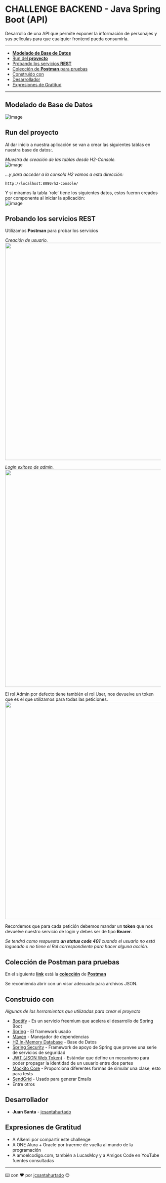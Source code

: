# CHALLENGE BACKEND - Java Spring Boot (API)

Desarrollo de una API que permite exponer la información de personajes y sus películas para que cualquier frontend pueda consumirla.  

***

* [**Modelado de Base de Datos**](#modelado-de-Base-de-Datos)
* [Run del **proyecto**](#Run-del-proyecto)
* [Probando los servicios **REST**](#Probando-los-servicios-REST)
* [Colección de **Postman** para pruebas](#Colección-de-Postman-para-pruebas)
* [Construido con](#Construido-con)
* [Desarrollador](#Desarrollador)
* [Expresiones de Gratitud](#Expresiones-de-Gratitud)

---

## Modelado de Base de Datos
![image](https://user-images.githubusercontent.com/60399697/194789872-00538f99-92d0-46ad-bbbd-749aadc90c5e.png)



## Run del proyecto

Al dar inicio a nuestra aplicación se van a crear las siguientes tablas en nuestra base de datos:.

_Muestra de creación de las tablas desde H2-Console._  
![image](https://user-images.githubusercontent.com/60399697/194791022-e399e1ca-c96a-4933-9a23-353d02bef23d.png)

_...y para acceder a la consola H2 vamos a esta dirección:_

```
http://localhost:8080/h2-console/
```

Y si miramos la tabla 'role' tiene los siguientes datos, estos fueron creados por componente al iniciar la aplicación:  
![image](https://user-images.githubusercontent.com/60399697/194791432-4e3e4610-2de6-48cd-99bd-e43db769a5ea.png)



## Probando los servicios REST

Utilizamos **Postman** para probar los servicios

_Creación de usuario._  
<img width="700" src="https://user-images.githubusercontent.com/60399697/194791731-61cabf9a-c68f-4c02-a3f9-7c778b10c483.png">


_Login exitoso de admin._  
<img width="700" src="https://user-images.githubusercontent.com/60399697/194791716-75911a70-6e7d-42e1-880d-ddbc28c5b16d.png">

El rol Admin por defecto tiene también el rol User, nos devuelve un token que es el que utilizamos para todas las peticiones.  
<img width="700" src="https://user-images.githubusercontent.com/60399697/194792591-937ae42a-bd62-44b6-b356-e1a23cbfc455.png">


Recordemos que para cada petición debemos mandar un **token** que nos devuelve nuestro servicio de login y debes ser de tipo **Bearer**.

_Se tendrá como respuesta **un status code 401** cuando el usuario no está logueado o no tiene el Rol correspondiente para hacer alguna acción._



## Colección de Postman para pruebas

En el siguiente **[link](https://drive.google.com/file/d/13Nqb6ReOPk9hxhk9UOEGR4rhYeM1n60W/view?usp=sharing)** está la **[colección](https://drive.google.com/file/d/13Nqb6ReOPk9hxhk9UOEGR4rhYeM1n60W/view?usp=sharing)** de **[Postman](https://drive.google.com/file/d/13Nqb6ReOPk9hxhk9UOEGR4rhYeM1n60W/view?usp=sharing)**

Se recomienda abrir con un visor adecuado para archivos JSON.


## Construido con

_Algunas de las herramientas que utilizadas para crear el proyecto_

* [Bootify](https://bootify.io/) - Es un servicio freemium que acelera el desarrollo de Spring Boot
* [Spring](https://docs.spring.io/spring-boot/docs/2.4.12/reference/html/documentation-overview.html) - El framework usado
* [Maven](https://maven.apache.org/) - Manejador de dependencias
* [H2 In-Memory Database](https://mvnrepository.com/artifact/com.h2database/h2) - Base de Datos
* [Spring Security](https://mvnrepository.com/artifact/org.springframework.boot/spring-boot-starter-security) - Framework de apoyo de Spring que provee una serie de servicios de seguridad
* [JWT (JSON Web Token)](https://mvnrepository.com/artifact/io.jsonwebtoken/jjwt) - Estándar que define un mecanismo para poder propagar la identidad de un usuario entre dos partes
* [Mockito Core](https://mvnrepository.com/artifact/org.mockito/mockito-core) - Proporciona diferentes formas de simular una clase, esto para tests
* [SendGrid](https://docs.sendgrid.com/for-developers/sending-email/api-getting-started) - Usado para generar Emails
* Entre otros



## Desarrollador

* **Juan Santa** - [jcsantahurtado](https://github.com/jcsantahurtado)



## Expresiones de Gratitud

* A Alkemi por compartir este challenge
* A ONE Alura + Oracle por traerme de vuelta al mundo de la programación
* A amoelcodigo.com, también a LucasMoy y a Amigos Code en YouTube fuentes consultadas

---
⌨️ con ❤️ por [jcsantahurtado](https://github.com/jcsantahurtado) 😊
